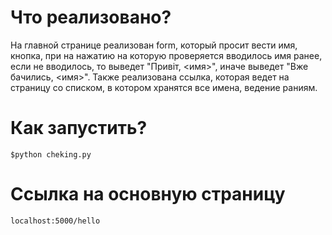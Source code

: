 # Что реализовано?
На главной странице реализован form, который просит вести имя, кнопка, при на нажатию на которую проверяется вводилось имя ранее, если не вводилось, то выведет "Привіт, <имя>", иначе выведет "Вже бачились, <имя>". Также реализована ссылка, которая ведет на страницу со списком, в котором хранятся все имена, ведение раниям.
# Как запустить?
``` $python cheking.py ```
# Ссылка на основную страницу
``` localhost:5000/hello ```
